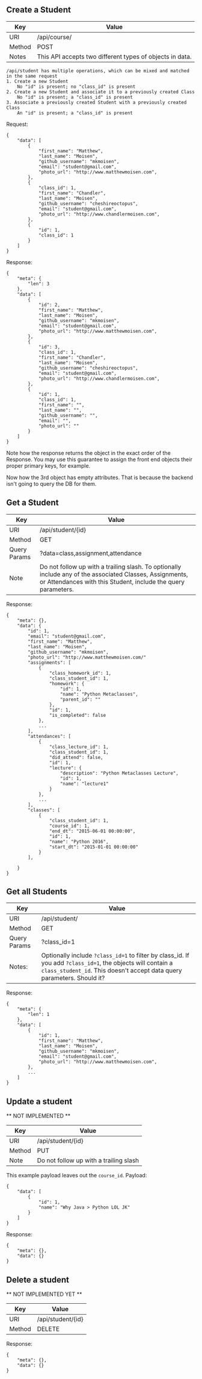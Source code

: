 ## Create a Student
Key      | Value
-------- | --------
URI      | /api/course/
Method   | POST
Notes    | This API accepts two different types of objects in data.

    /api/student has multiple operations, which can be mixed and matched in the same request
    1. Create a new Student
        No "id" is present; no "class_id" is present
    2. Create a new Student and associate it to a previously created Class
        No "id" is present; a "class_id" is present
    3. Associate a previously created Student with a previously created Class
        An "id" is present; a "class_id" is present

Request:

    {
        "data": [
            {
                "first_name": "Matthew",
                "last_name": "Moisen",
                "github_username": "mkmoisen",
                "email": "student@gmail.com",
                "photo_url": "http://www.matthewmoisen.com",
            },
            {
                "class_id": 1,
                "first_name": "Chandler",
                "last_name": "Moisen",
                "github_username": "cheshireoctopus",
                "email": "student@gmail.com",
                "photo_url": "http://www.chandlermoisen.com",
            },
            {
                "id": 1,
                "class_id": 1
            }
        ]
    }


Response:

    {
        "meta": {
            "len": 3
        },
        "data": [
            {
                "id": 2,
                "first_name": "Matthew",
                "last_name": "Moisen",
                "github_username": "mkmoisen",
                "email": "student@gmail.com",
                "photo_url": "http://www.matthewmoisen.com",
            },
            {
                "id": 3,
                "class_id": 1,
                "first_name": "Chandler",
                "last_name": "Moisen",
                "github_username": "cheshireoctopus",
                "email": "student@gmail.com",
                "photo_url": "http://www.chandlermoisen.com",
            },
            {
                "id": 1,
                "class_id": 1,
                "first_name": "",
                "last_name": "",
                "github_username": "",
                "email": "",
                "photo_url": ""
            }
        ]
    }

Note how the response returns the object in the exact order of the Response. You may use this guarantee to assign the front end objects their proper primary keys, for example.

Now how the 3rd object has empty attributes. That is because the backend isn't going to query the DB for them.


## Get a Student
Key      | Value
-------- | --------
URI      | /api/student/{id}
Method   | GET
Query Params | ?data=class,assignment,attendance
Note     | Do not follow up with a trailing slash. To optionally include any of the associated Classes, Assignments, or Attendances with this Student, include the query parameters.

Response:

    {
        "meta": {},
        "data": {
            "id": 1,
            "email": "student@gmail.com",
            "first_name": "Matthew",
            "last_name": "Moisen",
            "github_username": "mkmoisen",
            "photo_url": "http://www.matthewmoisen.com/"
            "assignments": [
                {
                    "class_homework_id": 1,
                    "class_student_id": 1,
                    "homework": {
                        "id": 1,
                        "name": "Python Metaclasses",
                        "parent_id": ""
                    },
                    "id": 1,
                    "is_completed": false
                },
                ...
            ],
            "attendances": [
                {
                    "class_lecture_id": 1,
                    "class_student_id": 1,
                    "did_attend": false,
                    "id": 1,
                    "lecture": {
                        "description": "Python Metaclasses Lecture",
                        "id": 1,
                        "name": "lecture1"
                    }
                },
                ...
            ],
            "classes": [
                {
                    "class_student_id": 1,
                    "course_id": 1,
                    "end_dt": "2015-06-01 00:00:00",
                    "id": 1,
                    "name": "Python 2016",
                    "start_dt": "2015-01-01 00:00:00"
                }
            ],

        }
    }



## Get all Students
Key      | Value
-------- | --------
URI      | /api/student/
Method   | GET
Query Params | ?class_id=1
Notes:   | Optionally include `?class_id=1` to filter by class_id. If you add `?class_id=1`, the objects will contain a `class_student_id`. This doesn't accept data query parameters. Should it?

Response:

    {
        "meta": {
            "len": 1
        },
        "data": [
            {
                "id": 1,
                "first_name": "Matthew",
                "last_name": "Moisen",
                "github_username": "mkmoisen",
                "email": "student@gmail.com",
                "photo_url": "http://www.matthewmoisen.com",
            },
            ...
        ]
    }


## Update a student

** NOT IMPLEMENTED **

Key      | Value
-------- | --------
URI      | /api/student/{id}
Method   | PUT
Note     | Do not follow up with a trailing slash

This example payload leaves out the `course_id`.
Payload:

    {
        "data": [
            {
                "id": 1,
                "name": "Why Java > Python LOL JK"
            }
        ]
    }

Response:

    {
        "meta": {},
        "data": {}
    }

## Delete a student

** NOT IMPLEMENTED YET **

Key      | Value
-------- | --------
URI      | /api/student/{id}
Method   | DELETE

Response:

    {
        "meta": {},
        "data": {}
    }


